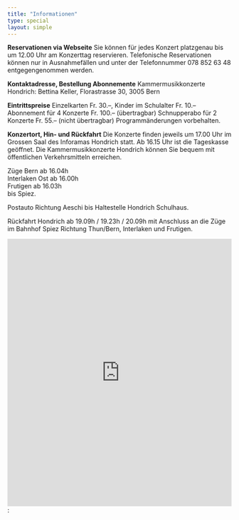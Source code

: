 ```yaml
---
title: "Informationen"
type: special
layout: simple
---
```


__Reservationen via Webseite__ 
Sie können für jedes Konzert platzgenau bis um 12.00 Uhr am Konzerttag
reservieren. Telefonische Reservationen können nur in Ausnahmefällen und
unter der Telefonnummer 078 852 63 48 entgegengenommen werden.

__Kontaktadresse, Bestellung Abonnemente__
Kammermusikkonzerte Hondrich: Bettina Keller, Florastrasse 30, 3005 Bern

__Eintrittspreise__
Einzelkarten Fr. 30.–, Kinder im Schulalter Fr. 10.–
Abonnement für 4 Konzerte Fr. 100.– (übertragbar)
Schnupperabo für 2 Konzerte Fr. 55.– (nicht übertragbar)
Programmänderungen vorbehalten.

__Konzertort, Hin- und Rückfahrt__
Die Konzerte finden jeweils um 17.00 Uhr im Grossen Saal des Inforamas
Hondrich statt. Ab 16.15 Uhr ist die Tageskasse geöffnet.
Die Kammermusikkonzerte Hondrich können Sie bequem mit öffentlichen
Verkehrsmitteln erreichen.

Züge Bern ab 16.04h  
Interlaken Ost ab 16.00h  
Frutigen ab 16.03h  
bis Spiez.

Postauto Richtung Aeschi bis Haltestelle Hondrich Schulhaus.

Rückfahrt Hondrich ab 19.09h / 19.23h / 20.09h mit Anschluss an die Züge
im Bahnhof Spiez Richtung Thun/Bern, Interlaken und Frutigen.

<iframe src='https://map.geo.admin.ch/embed.html?lang=en&topic=ech&bgLayer=ch.swisstopo.pixelkarte-farbe&layers=ch.swisstopo.zeitreihen,ch.bfs.gebaeude_wohnungs_register,ch.bav.haltestellen-oev,ch.swisstopo.swisstlm3d-wanderwege,KML%7C%7Chttps:%2F%2Fpublic.geo.admin.ch%2Fdzd9GaMPS9-LudgJA3Avyw&layers_visibility=false,false,true,false,true&layers_timestamp=18641231,,,,&E=2618612.27&N=1169085.46&zoom=10' width='100%' height='600px' frameborder='0' style='border:0'></iframe>:

